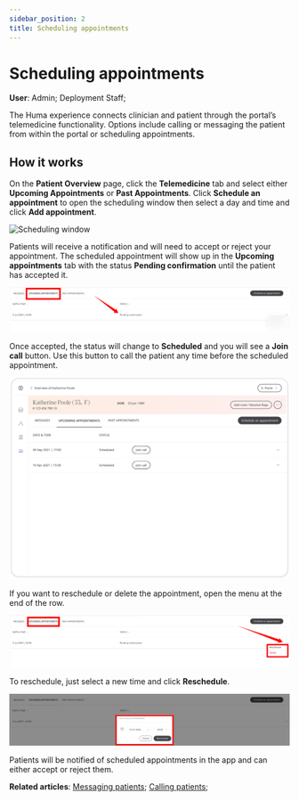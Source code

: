 ```yaml
---
sidebar_position: 2
title: Scheduling appointments 
---
```

# Scheduling appointments
**User**: Admin; Deployment Staff; 

The Huma experience connects clinician and patient through the portal’s telemedicine functionality. Options include calling or messaging the patient from within the portal or scheduling appointments.
## How it works​

On the **Patient Overview** page, click the **Telemedicine** tab and select either **Upcoming Appointments** or **Past Appointments**. 
Click **Schedule an appointment** to open the scheduling window then select a day and time and click **Add appointment**.

![Scheduling window](../../features/telemedicine/assets/cp-telemedicine.gif)

Patients will receive a notification and will need to accept or reject your appointment. The scheduled appointment will show up in the **Upcoming appointments** tab with the status **Pending confirmation** until the patient has accepted it.

![Pending confirmation](./assets/Scheduling06.png)

Once accepted, the status will change to **Scheduled** and you will see a **Join call** button. Use this button to call the patient any time before the scheduled appointment.

![Scheduled appointment](../../features/navigation/portal/assets/patient-telemedicine.svg)
 
If you want to reschedule or delete the appointment, open the menu at the end of the row.

![Delete appointment](./assets/Scheduling04.png)

To reschedule, just select a new time and click **Reschedule**.

![Reschedule appointment](./assets/Scheduling07.png)

Patients will be notified of scheduled appointments in the app and can either accept or reject them.

**Related articles**: [Messaging patients](./messaging-patients.md); [Calling patients](./calling-patients.md);
